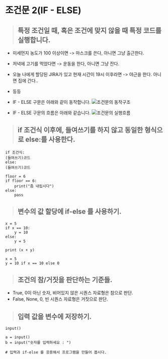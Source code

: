 # 조건문 2(IF - ELSE)


> ## 특정 조건일 때, 혹은 조건에 맞지 않을 때 특정 코드를 실행합니다.

- 미세먼지 농도가 100 이상이면 -> 마스크를 쓴다, 아니면 그냥 출근한다.
- 저녁에 고기를 먹었다면 -> 운동을 한다, 아니면 그냥 잔다.
- 오늘 나에게 할당된 JIRA가 있고 현재 시간이 19시 이후라면 -> 야근을 한다. 아니면 집에 간다..
- 등등

- IF - ELSE 구문은 아래와 같이 동작합니다.
![조건문의 동작구조](https://dojang.io/pluginfile.php/13569/mod_page/content/4/014002.png)

































- IF - ELSE 구문의 흐름은 아래와 같습니다.
![조건문의 실행흐름](https://dojang.io/pluginfile.php/13569/mod_page/content/4/014003.png)


































> ## if 조건식 이후에, 들여쓰기를 하지 않고 동일한 형식으로 else:를 사용한다.

```
if 조건식:
(들여쓰기)코드
else:
(들여쓰기)코드
```

```
floor = 6
if floor == 6:
    print("좀 내립시다")
else:
    pass
```


> ## 변수의 값 할당에 if-else 를 사용하기.

```
x = 5
if x == 10:
    y = 10
else:
    y = 5

print (x + y)
```

```
x = 5
y = 10 if x == 10 else 0
```

> ## 조건의 참/거짓을 판단하는 기준들.
- True, 0이 아닌 숫자, 비어있지 않은 시퀀스 자료형은 참으로 판단.
- False, None, 0, 빈 시퀀스 자료형은 거짓으로 판단.

> ## 입력 값을 변수에 저장하기.
```
input()

a = input()
b = input("숫자를 입력하세요 : ")

# 입력과 if-else 를 응용해서 프로그램을 만들어 봅시다.
```
